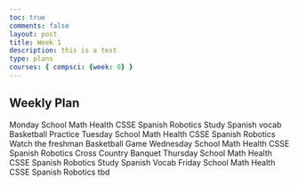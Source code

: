 ```yaml
---
toc: true
comments: false
layout: post
title: Week 1 
description: this is a test 
type: plans
courses: { compsci: {week: 0} }
---
```



## Weekly Plan
Monday School
        Math
        Health
        CSSE
        Spanish
        Robotics 
        Study Spanish vocab
        Basketball Practice 
Tuesday School
        Math
        Health
        CSSE
        Spanish
        Robotics 
        Watch the freshman Basketball Game
Wednesday 
        School
        Math
        Health
        CSSE
        Spanish
        Robotics 
        Cross Country Banquet
Thursday
        School
        Math
        Health
        CSSE
        Spanish
        Robotics 
        Study Spanish Vocab
Friday 
        School
        Math
        Health
        CSSE
        Spanish
        Robotics 
        tbd